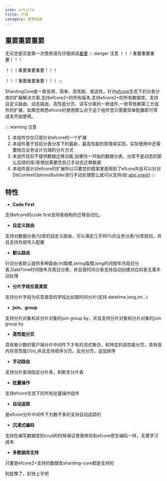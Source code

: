 ```yaml
---
icon: article
title: 介绍
category: 使用指南
---
```


## 重要重要重要
无论您是否是第一次使用请先仔细阅读[重要](../../../important)
::: danger 注意
！！！重要重要重要！！！

！！！重要重要重要！！！

！！！重要重要重要！！！
:::

ShardingCore是一款易用、简单、高性能、普适性，针对[efcore](https://github.com/dotnet/efcore)生态下的分表分库的扩展解决方案,支持efcore2+的所有版本,支持efcore2+的所有数据库、支持自定义路由、动态路由、高性能分页、读写分离的一款组件,一款零依赖第三方组件的扩展，如果您熟悉efcore的使用那么对于这个组件您只需要简单配置即可零成本开始使用。

::: warning 注意
1. 本组件仅仅只是针对efcore的一个扩展
2. 本组件基于目前分表分库下的最新、最高性能的原理来实现，实际使用中还需要结合业务设计合理的分片方式
3. 本组件目前不提供数据迁移功能,如果你一开始的数据分表、分库不是动态的那么后续的库/表增加需要您自己手动去迁移数据
4. 本组件是针对efcore的扩展所以只要您的框架里面用到了efcore并且可以针对DbContextOptionsBuilder进行手动处理那么就可以支持(如 [abp vnext](https://github.com/abpframework/abp))
:::



## 特性
* **Code First**

支持efcore的code first支持表结构的迁移自动化。

* **自定义路由**

支持对数据分表/分库的自定义路由，可以满足几乎90%的业务分表/分库规则，并且支持外部传入配置

* **默认路由**

针对分表默认提供多种路由:int取模,string取模,long时间按年月周日分表,DateTime时间按年月周日分表，并且按时间分表支持自动创建对应的表无需手动处理

* **分片字段任意类型**

支持分片字段为任意类型的字段比如按时间分片(支持 datetime,long,int...)

* **join、group**

支持分片对象和非分片对象的join group by，并且支持分片对象和分片对象的join group by

* **高性能分页**

具有极少数的客户端分片中间件下才有的流式聚合，和特定的高性能分页，具有低内存高性能O(n),并且支持顺序分页，反向分页，追加排序

* **手动路由**

支持分片查询指定分片表，和断言分片表

* **批量操作**

支持efcore生态下的所有批量操作组件

* **自动追踪**

是efcore分片中间件下为数不多的支持自动追踪的

* **沉浸式编码**

支持在编写数据库的crud的时候保证使用体验和efcore原生编码一样，无需学习成本

* **多数据库支持**

只要是efcore2+支持的数据库sharding-core都是支持的


别犹豫了，赶快上手吧
